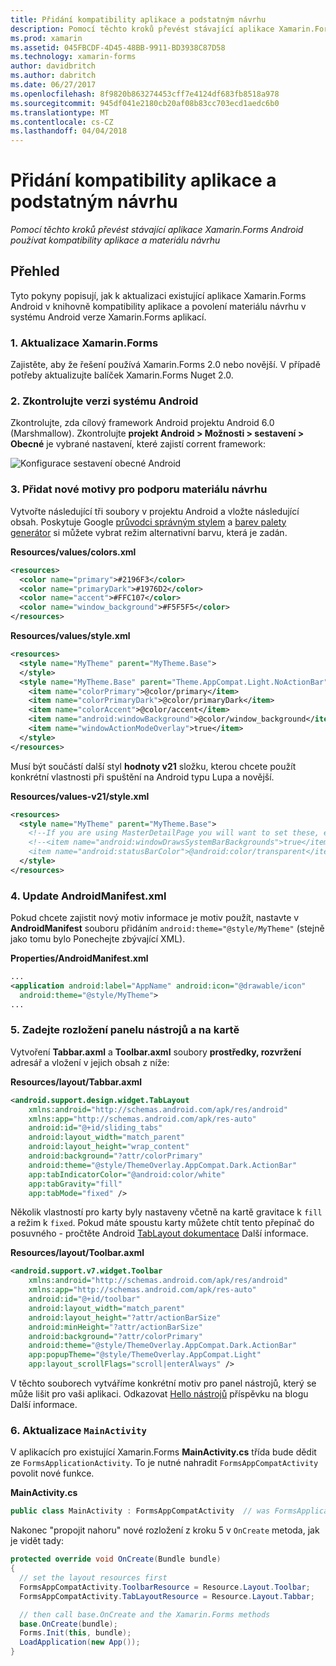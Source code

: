```yaml
---
title: Přidání kompatibility aplikace a podstatným návrhu
description: Pomocí těchto kroků převést stávající aplikace Xamarin.Forms Android používat kompatibility aplikace a materiálu návrhu
ms.prod: xamarin
ms.assetid: 045FBCDF-4D45-48BB-9911-BD3938C87D58
ms.technology: xamarin-forms
author: davidbritch
ms.author: dabritch
ms.date: 06/27/2017
ms.openlocfilehash: 8f9820b863274453cff7e4124df683fb8518a978
ms.sourcegitcommit: 945df041e2180cb20af08b83cc703ecd1aedc6b0
ms.translationtype: MT
ms.contentlocale: cs-CZ
ms.lasthandoff: 04/04/2018
---
```

# <a name="adding-appcompat-and-material-design"></a>Přidání kompatibility aplikace a podstatným návrhu

_Pomocí těchto kroků převést stávající aplikace Xamarin.Forms Android používat kompatibility aplikace a materiálu návrhu_

<!-- source https://gist.github.com/jassmith/a3b2a543f99126782936
https://blog.xamarin.com/material-design-for-your-xamarin-forms-android-apps/ -->

## <a name="overview"></a>Přehled

Tyto pokyny popisují, jak k aktualizaci existující aplikace Xamarin.Forms Android v knihovně kompatibility aplikace a povolení materiálu návrhu v systému Android verze Xamarin.Forms aplikací.

### <a name="1-update-xamarinforms"></a>1. Aktualizace Xamarin.Forms

Zajistěte, aby že řešení používá Xamarin.Forms 2.0 nebo novější. V případě potřeby aktualizujte balíček Xamarin.Forms Nuget 2.0.

### <a name="2-check-android-version"></a>2. Zkontrolujte verzi systému Android

Zkontrolujte, zda cílový framework Android projektu Android 6.0 (Marshmallow). Zkontrolujte **projekt Android > Možnosti > sestavení > Obecné** je vybrané nastavení, které zajistí corrent framework:

 ![](appcompat-images/target-android-6-sml.png "Konfigurace sestavení obecné Android")

### <a name="3-add-new-themes-to-support-material-design"></a>3. Přidat nové motivy pro podporu materiálu návrhu

Vytvořte následující tři soubory v projektu Android a vložte následující obsah. Poskytuje Google [průvodci správným stylem](http://www.google.com/design/spec/style/color.html#color-color-palette) a [barev palety generátor](http://www.materialpalette.com/) si můžete vybrat režim alternativní barvu, která je zadán.

**Resources/values/colors.xml**

```xml
<resources>
  <color name="primary">#2196F3</color>
  <color name="primaryDark">#1976D2</color>
  <color name="accent">#FFC107</color>
  <color name="window_background">#F5F5F5</color>
</resources>
```

**Resources/values/style.xml**

```xml
<resources>
  <style name="MyTheme" parent="MyTheme.Base">
  </style>
  <style name="MyTheme.Base" parent="Theme.AppCompat.Light.NoActionBar">
    <item name="colorPrimary">@color/primary</item>
    <item name="colorPrimaryDark">@color/primaryDark</item>
    <item name="colorAccent">@color/accent</item>
    <item name="android:windowBackground">@color/window_background</item>
    <item name="windowActionModeOverlay">true</item>
  </style>
</resources>
```

Musí být součástí další styl **hodnoty v21** složku, kterou chcete použít konkrétní vlastnosti při spuštění na Android typu Lupa a novější.

**Resources/values-v21/style.xml**

```xml
<resources>
  <style name="MyTheme" parent="MyTheme.Base">
    <!--If you are using MasterDetailPage you will want to set these, else you can leave them out-->
    <!--<item name="android:windowDrawsSystemBarBackgrounds">true</item>
    <item name="android:statusBarColor">@android:color/transparent</item>-->
  </style>
</resources>
```

### <a name="4-update-androidmanifestxml"></a>4. Update AndroidManifest.xml

Pokud chcete zajistit nový motiv informace je motiv použít, nastavte v **AndroidManifest** souboru přidáním `android:theme="@style/MyTheme"` (stejně jako tomu bylo Ponechejte zbývající XML).

**Properties/AndroidManifest.xml**

```xml
...
<application android:label="AppName" android:icon="@drawable/icon"
  android:theme="@style/MyTheme">
...
```

### <a name="5-provide-toolbar-and-tab-layouts"></a>5. Zadejte rozložení panelu nástrojů a na kartě

Vytvoření **Tabbar.axml** a **Toolbar.axml** soubory **prostředky, rozvržení** adresář a vložení v jejich obsah z níže:

**Resources/layout/Tabbar.axml**

```xml
<android.support.design.widget.TabLayout
    xmlns:android="http://schemas.android.com/apk/res/android"
    xmlns:app="http://schemas.android.com/apk/res-auto"
    android:id="@+id/sliding_tabs"
    android:layout_width="match_parent"
    android:layout_height="wrap_content"
    android:background="?attr/colorPrimary"
    android:theme="@style/ThemeOverlay.AppCompat.Dark.ActionBar"
    app:tabIndicatorColor="@android:color/white"
    app:tabGravity="fill"
    app:tabMode="fixed" />
```

Několik vlastností pro karty byly nastaveny včetně na kartě gravitace k `fill` a režim k `fixed`.
Pokud máte spoustu karty můžete chtít tento přepínač do posuvného - pročtěte Android [TabLayout dokumentace](http://developer.android.com/reference/android/support/design/widget/TabLayout.html) Další informace.

**Resources/layout/Toolbar.axml**

```xml
<android.support.v7.widget.Toolbar
    xmlns:android="http://schemas.android.com/apk/res/android"
    xmlns:app="http://schemas.android.com/apk/res-auto"
    android:id="@+id/toolbar"
    android:layout_width="match_parent"
    android:layout_height="?attr/actionBarSize"
    android:minHeight="?attr/actionBarSize"
    android:background="?attr/colorPrimary"
    android:theme="@style/ThemeOverlay.AppCompat.Dark.ActionBar"
    app:popupTheme="@style/ThemeOverlay.AppCompat.Light"
    app:layout_scrollFlags="scroll|enterAlways" />
```

V těchto souborech vytváříme konkrétní motiv pro panel nástrojů, který se může lišit pro vaši aplikaci.
Odkazovat [Hello nástrojů](https://blog.xamarin.com/android-tips-hello-toolbar-goodbye-action-bar/) příspěvku na blogu Další informace.


### <a name="6-update-the-mainactivity"></a>6. Aktualizace `MainActivity`

V aplikacích pro existující Xamarin.Forms **MainActivity.cs** třída bude dědit ze `FormsApplicationActivity`. To je nutné nahradit `FormsAppCompatActivity` povolit nové funkce.

**MainActivity.cs**

```csharp
public class MainActivity : FormsAppCompatActivity  // was FormsApplicationActivity
```

Nakonec "propojit nahoru" nové rozložení z kroku 5 v `OnCreate` metoda, jak je vidět tady:

```csharp
protected override void OnCreate(Bundle bundle)
{
  // set the layout resources first
  FormsAppCompatActivity.ToolbarResource = Resource.Layout.Toolbar;
  FormsAppCompatActivity.TabLayoutResource = Resource.Layout.Tabbar;

  // then call base.OnCreate and the Xamarin.Forms methods
  base.OnCreate(bundle);
  Forms.Init(this, bundle);
  LoadApplication(new App());
}
```
